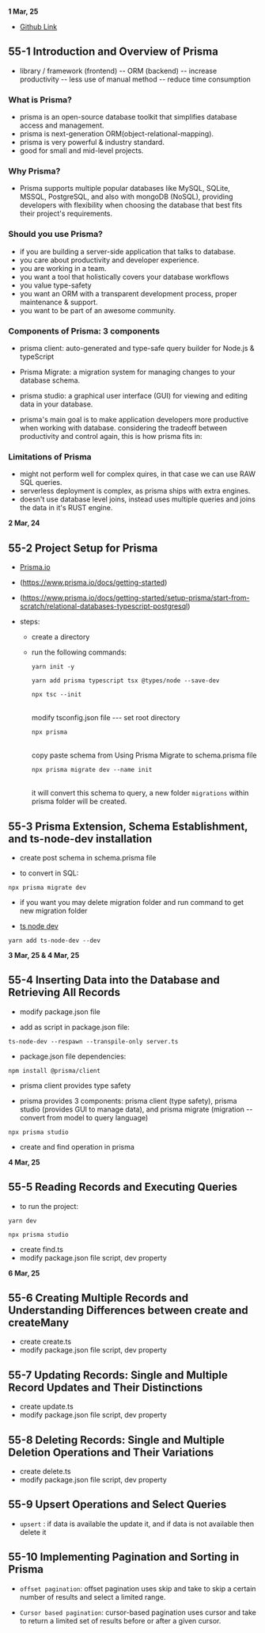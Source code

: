 **1 Mar, 25**

- [Github Link](https://github.com/Apollo-Level2-Web-Dev/PrismaMastery)

## 55-1 Introduction and Overview of Prisma

- library / framework (frontend) -- ORM (backend) -- increase productivity -- less use of manual method -- reduce time consumption

### What is Prisma?

- prisma is an open-source database toolkit that simplifies database access and management.
- prisma is next-generation ORM(object-relational-mapping).
- prisma is very powerful & industry standard.
- good for small and mid-level projects.

### Why Prisma?

- Prisma supports multiple popular databases like MySQL, SQLite, MSSQL, PostgreSQL, and also with mongoDB (NoSQL),
  providing developers with flexibility when choosing the database that best fits their project's requirements.

### Should you use Prisma?

- if you are building a server-side application that talks to database.
- you care about productivity and developer experience.
- you are working in a team.
- you want a tool that holistically covers your database workflows
- you value type-safety
- you want an ORM with a transparent development process, proper maintenance & support.
- you want to be part of an awesome community.

### Components of Prisma: 3 components

- prisma client: auto-generated and type-safe query builder for Node.js & typeScript
- Prisma Migrate: a migration system for managing changes to your database schema.
- prisma studio: a graphical user interface (GUI) for viewing and editing data in your database.

- prisma's main goal is to make application developers more productive when working with database. considering the
  tradeoff between productivity and control again, this is how prisma fits in:

### Limitations of Prisma

- might not perform well for complex quires, in that case we can use RAW SQL queries.
- serverless deployment is complex, as prisma ships with extra engines.
- doesn't use database level joins, instead uses multiple queries and joins the data in it's RUST engine.

**2 Mar, 24**

## 55-2 Project Setup for Prisma

- [Prisma.io](https://www.prisma.io/)
- (https://www.prisma.io/docs/getting-started)
- (https://www.prisma.io/docs/getting-started/setup-prisma/start-from-scratch/relational-databases-typescript-postgresql)

- steps:

  - create a directory
  - run the following commands:

    ```
    yarn init -y
    ```

    ```
    yarn add prisma typescript tsx @types/node --save-dev
    ```

    ```
    npx tsc --init
    ```

    <br> modify tsconfig.json file --- set root directory

    ```
    npx prisma
    ```

    <br> copy paste schema from Using Prisma Migrate to schema.prisma file

    ```
    npx prisma migrate dev --name init
    ```

    <br> it will convert this schema to query, a new folder `migrations` within prisma folder will be created.

## 55-3 Prisma Extension, Schema Establishment, and ts-node-dev installation

- create post schema in schema.prisma file

- to convert in SQL:

```
npx prisma migrate dev
```

- if you want you may delete migration folder and run command to get new migration folder

- [ts node dev](https://www.npmjs.com/package/ts-node-dev)

```
yarn add ts-node-dev --dev
```

**3 Mar, 25 & 4 Mar, 25**

## 55-4 Inserting Data into the Database and Retrieving All Records

- modify package.json file

- add as script in package.json file:

```
ts-node-dev --respawn --transpile-only server.ts
```

- package.json file dependencies:

```
npm install @prisma/client
```

- prisma client provides type safety

- prisma provides 3 components: prisma client (type safety), prisma studio (provides GUI to manage data), and prisma migrate (migration -- convert from model to query language)

```
npx prisma studio
```

- create and find operation in prisma

**4 Mar, 25**

## 55-5 Reading Records and Executing Queries

- to run the project:

```
yarn dev
```

```
npx prisma studio
```

- create find.ts
- modify package.json file script, dev property

<!--
{
  "name": "prismamastery",
  "version": "1.0.0",
  "main": "index.js",
  "license": "MIT",
  "scripts": {
    "dev": "ts-node-dev --respawn --transpile-only src/find.ts"
    // "dev": "ts-node-dev --respawn --transpile-only src/index.ts"
  },
  "dependencies": {
    "@prisma/client": "^6.4.1",
    "@types/node": "^22.13.8",
    "prisma": "^6.4.1",
    "tsx": "^4.19.3",
    "typescript": "^5.8.2"
  },
  "devDependencies": {
    "ts-node-dev": "^2.0.0"
  }
}

 -->

**6 Mar, 25**

## 55-6 Creating Multiple Records and Understanding Differences between create and createMany

- create create.ts
- modify package.json file script, dev property

## 55-7 Updating Records: Single and Multiple Record Updates and Their Distinctions

- create update.ts
- modify package.json file script, dev property

## 55-8 Deleting Records: Single and Multiple Deletion Operations and Their Variations

- create delete.ts
- modify package.json file script, dev property

## 55-9 Upsert Operations and Select Queries

- `upsert` : if data is available the update it, and if data is not available then delete it

## 55-10 Implementing Pagination and Sorting in Prisma

- `offset pagination`: offset pagination uses skip and take to skip a certain number of results and select a limited range.

- `Cursor based pagination`: cursor-based pagination uses cursor and take to return a limited set of results before or after a given cursor.
